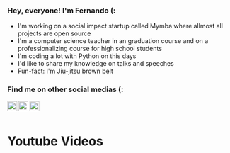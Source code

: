 ### Hey, everyone! I'm Fernando (:

- I'm working on a social impact startup called Mymba where allmost all projects are open source
- I'm a computer science teacher in an graduation course and on a professionalizing course for high school students
- I'm coding a lot with Python on this days
- I'd like to share my knowledge on talks and speeches
- Fun-fact: I'm Jiu-jitsu brown belt 

### Find me on other social medias (:
[<img align="left" alt="LinkedIn/feerposser" width="22px" src="https://cdn.jsdelivr.net/npm/simple-icons@v3/icons/linkedin.svg" />][linkedin]
[<img align="left" alt="Fernando Pinheiro | YouTube" width="22px" src="https://cdn.jsdelivr.net/npm/simple-icons@v3/icons/youtube.svg" />][youtube]
[<img align="left" alt="@feerposser | Instagram" width="22px" src="https://cdn.jsdelivr.net/npm/simple-icons@v3/icons/instagram.svg" />][instagram]

<br><br>

# Youtube Videos
<!-- YOUTUBE:START -->
<!-- YOUTUBE:END -->


[linkedin]: https://www.linkedin.com/in/feerposser/
[youtube]: https://www.youtube.com/channel/UCg_CldUQX4zWq4k0hiu5fcg
[instagram]: http://instagram.com/feerposser